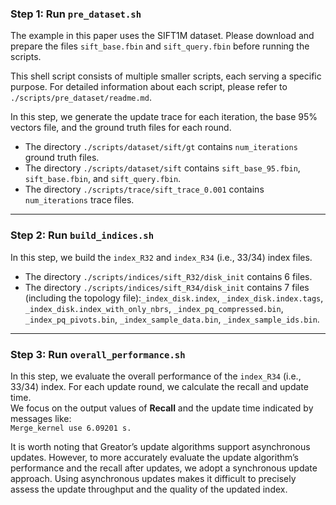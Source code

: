 ### Step 1: Run `pre_dataset.sh`

The example in this paper uses the SIFT1M dataset. Please download and prepare the files `sift_base.fbin` and `sift_query.fbin` before running the scripts.

This shell script consists of multiple smaller scripts, each serving a specific purpose. For detailed information about each script, please refer to `./scripts/pre_dataset/readme.md`.  

In this step, we generate the update trace for each iteration, the base 95% vectors file, and the ground truth files for each round.  
- The directory `./scripts/dataset/sift/gt` contains `num_iterations` ground truth files.  
- The directory `./scripts/dataset/sift` contains `sift_base_95.fbin`, `sift_base.fbin`, and `sift_query.fbin`.  
- The directory `./scripts/trace/sift_trace_0.001` contains `num_iterations` trace files.

---


### Step 2: Run `build_indices.sh`

In this step, we build the `index_R32` and `index_R34` (i.e., 33/34) index files.  
- The directory `./scripts/indices/sift_R32/disk_init` contains 6 files.  
- The directory `./scripts/indices/sift_R34/disk_init` contains 7 files (including the topology file):`_index_disk.index`, `_index_disk.index.tags`, `_index_disk.index_with_only_nbrs`, `_index_pq_compressed.bin`,  `_index_pq_pivots.bin`,  `_index_sample_data.bin`, `_index_sample_ids.bin`.

---

### Step 3: Run `overall_performance.sh`

In this step, we evaluate the overall performance of the `index_R34` (i.e., 33/34) index. For each update round, we calculate the recall and update time.  
We focus on the output values of **Recall** and the update time indicated by messages like:  
`Merge_kernel use 6.09201 s.`

It is worth noting that Greator’s update algorithms support asynchronous updates. However, to more accurately evaluate the update algorithm’s performance and the recall after updates, we adopt a synchronous update approach. Using asynchronous updates makes it difficult to precisely assess the update throughput and the quality of the updated index.

